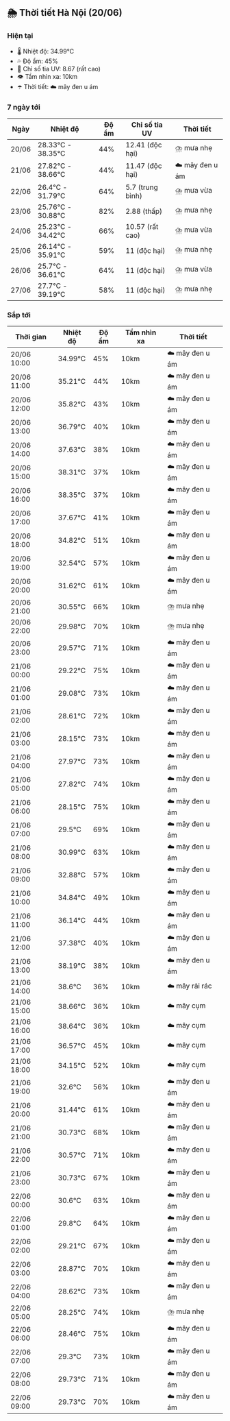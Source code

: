 ## 🌦️ Thời tiết Hà Nội (20/06)

### Hiện tại

- 🌡️ Nhiệt độ: 34.99℃
- 💦 Độ ẩm: 45%
- 🌟 Chỉ số tia UV: 8.67 (rất cao)
- 👁️ Tầm nhìn xa: 10km
- ☂️ Thời tiết: ☁️ mây đen u ám

### 7 ngày tới

| Ngày | Nhiệt độ | Độ ẩm | Chỉ số tia UV | Thời tiết |
| --- | --- | --- | --- | --- |
| 20/06 | 28.33℃ - 38.35℃ | 44% | 12.41 (độc hại) | ⛈️ mưa nhẹ |
| 21/06 | 27.82℃ - 38.66℃ | 44% | 11.47 (độc hại) | ☁️ mây đen u ám |
| 22/06 | 26.4℃ - 31.79℃ | 64% | 5.7 (trung bình) | ⛈️ mưa vừa |
| 23/06 | 25.76℃ - 30.88℃ | 82% | 2.88 (thấp) | ⛈️ mưa nhẹ |
| 24/06 | 25.23℃ - 34.42℃ | 66% | 10.57 (rất cao) | ⛈️ mưa vừa |
| 25/06 | 26.14℃ - 35.91℃ | 59% | 11 (độc hại) | ⛈️ mưa nhẹ |
| 26/06 | 25.7℃ - 36.61℃ | 64% | 11 (độc hại) | ⛈️ mưa vừa |
| 27/06 | 27.7℃ - 39.19℃ | 58% | 11 (độc hại) | ⛈️ mưa nhẹ |

### Sắp tới

| Thời gian | Nhiệt độ | Độ ẩm | Tầm nhìn xa | Thời tiết |
| --- | --- | --- | --- | --- |
| 20/06 10:00 | 34.99℃ | 45% | 10km | ☁️ mây đen u ám |
| 20/06 11:00 | 35.21℃ | 44% | 10km | ☁️ mây đen u ám |
| 20/06 12:00 | 35.82℃ | 43% | 10km | ☁️ mây đen u ám |
| 20/06 13:00 | 36.79℃ | 40% | 10km | ☁️ mây đen u ám |
| 20/06 14:00 | 37.63℃ | 38% | 10km | ☁️ mây đen u ám |
| 20/06 15:00 | 38.31℃ | 37% | 10km | ☁️ mây đen u ám |
| 20/06 16:00 | 38.35℃ | 37% | 10km | ☁️ mây đen u ám |
| 20/06 17:00 | 37.67℃ | 41% | 10km | ☁️ mây đen u ám |
| 20/06 18:00 | 34.82℃ | 51% | 10km | ☁️ mây đen u ám |
| 20/06 19:00 | 32.54℃ | 57% | 10km | ☁️ mây đen u ám |
| 20/06 20:00 | 31.62℃ | 61% | 10km | ☁️ mây đen u ám |
| 20/06 21:00 | 30.55℃ | 66% | 10km | ⛈️ mưa nhẹ |
| 20/06 22:00 | 29.98℃ | 70% | 10km | ⛈️ mưa nhẹ |
| 20/06 23:00 | 29.57℃ | 71% | 10km | ☁️ mây đen u ám |
| 21/06 00:00 | 29.22℃ | 75% | 10km | ☁️ mây đen u ám |
| 21/06 01:00 | 29.08℃ | 73% | 10km | ☁️ mây đen u ám |
| 21/06 02:00 | 28.61℃ | 72% | 10km | ☁️ mây đen u ám |
| 21/06 03:00 | 28.15℃ | 73% | 10km | ☁️ mây đen u ám |
| 21/06 04:00 | 27.97℃ | 73% | 10km | ☁️ mây đen u ám |
| 21/06 05:00 | 27.82℃ | 74% | 10km | ☁️ mây đen u ám |
| 21/06 06:00 | 28.15℃ | 75% | 10km | ☁️ mây đen u ám |
| 21/06 07:00 | 29.5℃ | 69% | 10km | ☁️ mây đen u ám |
| 21/06 08:00 | 30.99℃ | 63% | 10km | ☁️ mây đen u ám |
| 21/06 09:00 | 32.88℃ | 57% | 10km | ☁️ mây đen u ám |
| 21/06 10:00 | 34.84℃ | 49% | 10km | ☁️ mây đen u ám |
| 21/06 11:00 | 36.14℃ | 44% | 10km | ☁️ mây đen u ám |
| 21/06 12:00 | 37.38℃ | 40% | 10km | ☁️ mây đen u ám |
| 21/06 13:00 | 38.19℃ | 38% | 10km | ☁️ mây đen u ám |
| 21/06 14:00 | 38.6℃ | 36% | 10km | ☁️ mây rải rác |
| 21/06 15:00 | 38.66℃ | 36% | 10km | ☁️ mây cụm |
| 21/06 16:00 | 38.64℃ | 36% | 10km | ☁️ mây cụm |
| 21/06 17:00 | 36.57℃ | 45% | 10km | ☁️ mây cụm |
| 21/06 18:00 | 34.15℃ | 52% | 10km | ☁️ mây cụm |
| 21/06 19:00 | 32.6℃ | 56% | 10km | ☁️ mây đen u ám |
| 21/06 20:00 | 31.44℃ | 61% | 10km | ☁️ mây đen u ám |
| 21/06 21:00 | 30.73℃ | 68% | 10km | ☁️ mây đen u ám |
| 21/06 22:00 | 30.57℃ | 71% | 10km | ☁️ mây đen u ám |
| 21/06 23:00 | 30.73℃ | 67% | 10km | ☁️ mây đen u ám |
| 22/06 00:00 | 30.6℃ | 63% | 10km | ☁️ mây đen u ám |
| 22/06 01:00 | 29.8℃ | 64% | 10km | ☁️ mây đen u ám |
| 22/06 02:00 | 29.21℃ | 67% | 10km | ☁️ mây đen u ám |
| 22/06 03:00 | 28.87℃ | 70% | 10km | ☁️ mây đen u ám |
| 22/06 04:00 | 28.62℃ | 73% | 10km | ☁️ mây đen u ám |
| 22/06 05:00 | 28.25℃ | 74% | 10km | ⛈️ mưa nhẹ |
| 22/06 06:00 | 28.46℃ | 75% | 10km | ☁️ mây đen u ám |
| 22/06 07:00 | 29.3℃ | 73% | 10km | ☁️ mây đen u ám |
| 22/06 08:00 | 29.73℃ | 71% | 10km | ☁️ mây đen u ám |
| 22/06 09:00 | 29.73℃ | 70% | 10km | ☁️ mây đen u ám |
